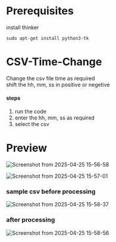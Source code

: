 # Prerequisites
install thinker  
```
sudo apt-get install python3-tk
```
# CSV-Time-Change
Change the csv file time as  required  
shift the hh, mm, ss in positive or negetive  
#### steps
1. run the code
2. enter the hh, mm, ss as required
3. select the csv
# Preview
![Screenshot from 2025-04-25 15-56-58](https://github.com/user-attachments/assets/f8216b93-db39-4d0b-89e6-83c0af4e3ca2)
  
![Screenshot from 2025-04-25 15-57-01](https://github.com/user-attachments/assets/d3896a5d-88a4-4fc3-bdd7-b755cdc4ef7f)


### sample csv before processing
![Screenshot from 2025-04-25 15-58-37](https://github.com/user-attachments/assets/4b0534b5-f9a4-4589-8b63-f994d1fd2ed8)
### after processing
![Screenshot from 2025-04-25 15-58-56](https://github.com/user-attachments/assets/f6a363fe-ffa8-433b-9c73-9331878b7e51)

